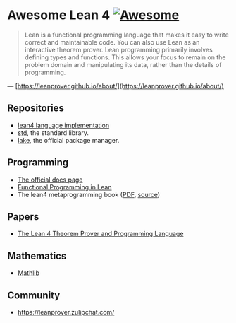 # Awesome Lean 4 [![Awesome](https://awesome.re/badge-flat2.svg)](https://awesome.re)

> Lean is a functional programming language that makes it easy to write correct
> and maintainable code. You can also use Lean as an interactive theorem
> prover. Lean programming primarily involves defining types and functions.
> This allows your focus to remain on the problem domain and manipulating its
> data, rather than the details of programming.

— [https://leanprover.github.io/about/](https://leanprover.github.io/about/)

## Repositories

- [lean4 language implementation](https://github.com/leanprover/lean4)
- [std](https://github.com/leanprover/std4/), the standard library.
- [lake](https://github.com/leanprover/lake), the official package manager.

## Programming

- [The official docs page](https://leanprover.github.io/lean4/doc/)
- [Functional Programming in Lean](https://leanprover.github.io/lean4/doc/fplean.html)
- The lean4 metaprogramming book ([PDF](https://github.com/arthurpaulino/lean4-metaprogramming-book/releases/download/latest/Metaprogramming.in.Lean.4.pdf), [source](https://github.com/arthurpaulino/lean4-metaprogramming-book))

## Papers

- [The Lean 4 Theorem Prover and Programming Language](https://link.springer.com/chapter/10.1007/978-3-030-79876-5_37)

## Mathematics

- [Mathlib](https://github.com/leanprover-community/mathlib4)

## Community

- https://leanprover.zulipchat.com/
